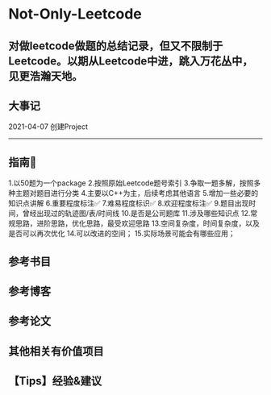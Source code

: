 # Not-Only-Leetcode
对做leetcode做题的总结记录，但又不限制于Leetcode。以期从Leetcode中进，跳入万花丛中，见更浩瀚天地。
---

## 大事记
2021-04-07 创建Project




---
## 指南🧭
1.以50题为一个package
2.按照原始Leetcode题号索引
3.争取一题多解，按照多种主题对题目进行分类
4.主要以C++为主，后续考虑其他语言
5.增加一些必要的知识点讲解
6.重要程度标注✅
7.难易程度标识✅
8.欢迎程度标注✅
9.题目出现时间，曾经出现过的轨迹图/表/时间线
10.是否是公司题库
11.涉及哪些知识点
12.常规思路，进阶思路，优化思路，最受欢迎思路
13.空间复杂度，时间复杂度，以及是否可以再次优化
14.可以改进的空间；
15.实际场景可能会有哪些应用；


## 参考书目


## 参考博客


## 参考论文


## 其他相关有价值项目

## 【Tips】经验&建议
